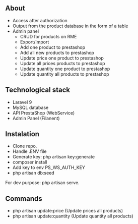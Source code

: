 

## About 

- Access after authorization
- Output from the product database in the form of a table
- Admin panel
    - CRUD for products on RME
    - Export/Import
    - Add one product to prestashop
    - Add all new products to prestashop
    - Update price one product to prestashop
    - Update all prices products to prestashop
    - Update quantity one product to prestashop
    - Update quantity all products to prestashop


## Technological stack

- Laravel 9
- MySQL database
- API PrestaShop (WebService)
- Admin Panel (Filanent)

## Instalation 

- Clone repo.
- Handle .ENV file
- Generate key: php artisan key:generate
- composer install
- Add key to env PS_WS_AUTH_KEY
- php artisan db:seed
   
    

For dev purpose: php artisan serve.

## Commands
- php artisan update:price (Update prices all products)
- php artisan update:quantity (Update quantity all products)
 

